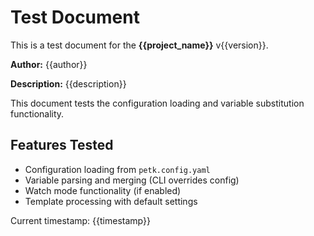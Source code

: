 # Test Document

This is a test document for the **{{project_name}}** v{{version}}.

**Author:** {{author}}

**Description:** {{description}}

This document tests the configuration loading and variable substitution functionality.

## Features Tested

- Configuration loading from `petk.config.yaml`
- Variable parsing and merging (CLI overrides config)
- Watch mode functionality (if enabled)
- Template processing with default settings

Current timestamp: {{timestamp}}